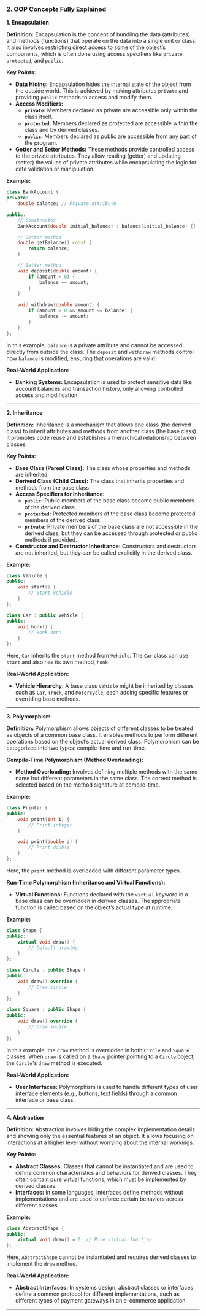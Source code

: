 ### 2. OOP Concepts Fully Explained

**1. Encapsulation**

**Definition:**
Encapsulation is the concept of bundling the data (attributes) and methods (functions) that operate on the data into a single unit or class. It also involves restricting direct access to some of the object’s components, which is often done using access specifiers like `private`, `protected`, and `public`.

**Key Points:**
- **Data Hiding:** Encapsulation hides the internal state of the object from the outside world. This is achieved by making attributes `private` and providing `public` methods to access and modify them.
- **Access Modifiers:**
  - **`private`:** Members declared as private are accessible only within the class itself.
  - **`protected`:** Members declared as protected are accessible within the class and by derived classes.
  - **`public`:** Members declared as public are accessible from any part of the program.
- **Getter and Setter Methods:** These methods provide controlled access to the private attributes. They allow reading (getter) and updating (setter) the values of private attributes while encapsulating the logic for data validation or manipulation.

**Example:**
```cpp
class BankAccount {
private:
    double balance; // Private attribute

public:
    // Constructor
    BankAccount(double initial_balance) : balance(initial_balance) {}

    // Getter method
    double getBalance() const {
        return balance;
    }

    // Setter method
    void deposit(double amount) {
        if (amount > 0) {
            balance += amount;
        }
    }

    void withdraw(double amount) {
        if (amount > 0 && amount <= balance) {
            balance -= amount;
        }
    }
};
```
In this example, `balance` is a private attribute and cannot be accessed directly from outside the class. The `deposit` and `withdraw` methods control how `balance` is modified, ensuring that operations are valid.

**Real-World Application:**
- **Banking Systems:** Encapsulation is used to protect sensitive data like account balances and transaction history, only allowing controlled access and modification.

---

**2. Inheritance**

**Definition:**
Inheritance is a mechanism that allows one class (the derived class) to inherit attributes and methods from another class (the base class). It promotes code reuse and establishes a hierarchical relationship between classes.

**Key Points:**
- **Base Class (Parent Class):** The class whose properties and methods are inherited.
- **Derived Class (Child Class):** The class that inherits properties and methods from the base class.
- **Access Specifiers for Inheritance:**
  - **`public`:** Public members of the base class become public members of the derived class.
  - **`protected`:** Protected members of the base class become protected members of the derived class.
  - **`private`:** Private members of the base class are not accessible in the derived class, but they can be accessed through protected or public methods if provided.
- **Constructor and Destructor Inheritance:** Constructors and destructors are not inherited, but they can be called explicitly in the derived class.

**Example:**
```cpp
class Vehicle {
public:
    void start() {
        // Start vehicle
    }
};

class Car : public Vehicle {
public:
    void honk() {
        // Honk horn
    }
};
```
Here, `Car` inherits the `start` method from `Vehicle`. The `Car` class can use `start` and also has its own method, `honk`.

**Real-World Application:**
- **Vehicle Hierarchy:** A base class `Vehicle` might be inherited by classes such as `Car`, `Truck`, and `Motorcycle`, each adding specific features or overriding base methods.

---

**3. Polymorphism**

**Definition:**
Polymorphism allows objects of different classes to be treated as objects of a common base class. It enables methods to perform different operations based on the object’s actual derived class. Polymorphism can be categorized into two types: compile-time and run-time.

**Compile-Time Polymorphism (Method Overloading):**
- **Method Overloading:** Involves defining multiple methods with the same name but different parameters in the same class. The correct method is selected based on the method signature at compile-time.

**Example:**
```cpp
class Printer {
public:
    void print(int i) {
        // Print integer
    }

    void print(double d) {
        // Print double
    }
};
```
Here, the `print` method is overloaded with different parameter types.

**Run-Time Polymorphism (Inheritance and Virtual Functions):**
- **Virtual Functions:** Functions declared with the `virtual` keyword in a base class can be overridden in derived classes. The appropriate function is called based on the object’s actual type at runtime.

**Example:**
```cpp
class Shape {
public:
    virtual void draw() {
        // Default drawing
    }
};

class Circle : public Shape {
public:
    void draw() override {
        // Draw circle
    }
};

class Square : public Shape {
public:
    void draw() override {
        // Draw square
    }
};
```
In this example, the `draw` method is overridden in both `Circle` and `Square` classes. When `draw` is called on a `Shape` pointer pointing to a `Circle` object, the `Circle`'s `draw` method is executed.

**Real-World Application:**
- **User Interfaces:** Polymorphism is used to handle different types of user interface elements (e.g., buttons, text fields) through a common interface or base class.

---

**4. Abstraction**

**Definition:**
Abstraction involves hiding the complex implementation details and showing only the essential features of an object. It allows focusing on interactions at a higher level without worrying about the internal workings.

**Key Points:**
- **Abstract Classes:** Classes that cannot be instantiated and are used to define common characteristics and behaviors for derived classes. They often contain pure virtual functions, which must be implemented by derived classes.
- **Interfaces:** In some languages, interfaces define methods without implementations and are used to enforce certain behaviors across different classes.

**Example:**
```cpp
class AbstractShape {
public:
    virtual void draw() = 0; // Pure virtual function
};
```
Here, `AbstractShape` cannot be instantiated and requires derived classes to implement the `draw` method.

**Real-World Application:**
- **Abstract Interfaces:** In systems design, abstract classes or interfaces define a common protocol for different implementations, such as different types of payment gateways in an e-commerce application.

---
